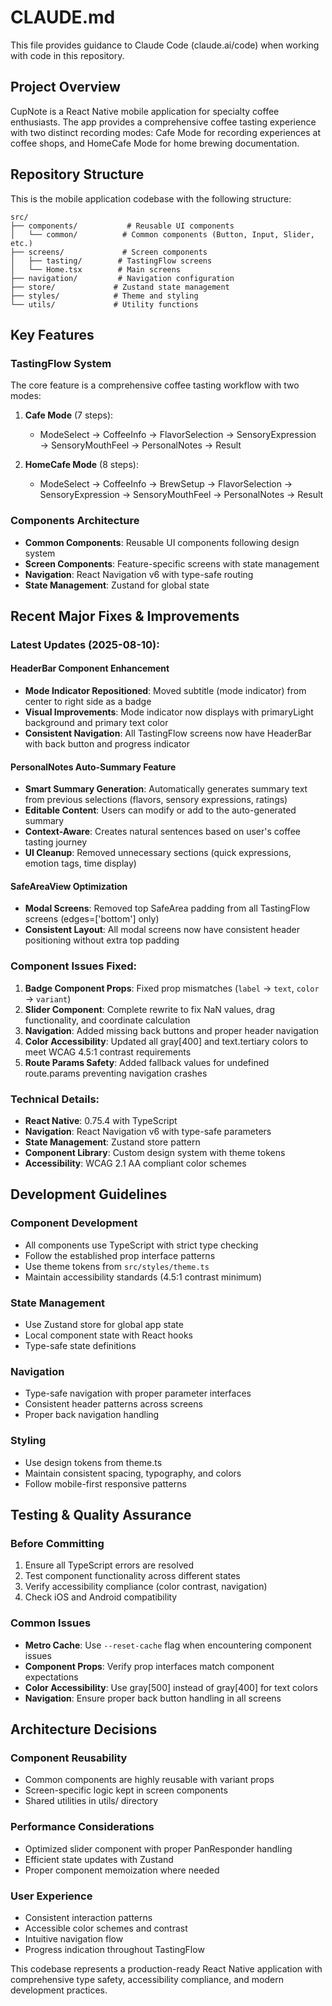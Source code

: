 # CLAUDE.md

This file provides guidance to Claude Code (claude.ai/code) when working with code in this repository.

## Project Overview

CupNote is a React Native mobile application for specialty coffee enthusiasts. The app provides a comprehensive coffee tasting experience with two distinct recording modes: Cafe Mode for recording experiences at coffee shops, and HomeCafe Mode for home brewing documentation.

## Repository Structure

This is the mobile application codebase with the following structure:

```
src/
├── components/           # Reusable UI components
│   └── common/          # Common components (Button, Input, Slider, etc.)
├── screens/             # Screen components
│   ├── tasting/        # TastingFlow screens
│   └── Home.tsx        # Main screens
├── navigation/         # Navigation configuration
├── store/             # Zustand state management
├── styles/            # Theme and styling
└── utils/             # Utility functions
```

## Key Features

### TastingFlow System
The core feature is a comprehensive coffee tasting workflow with two modes:

1. **Cafe Mode** (7 steps):
   - ModeSelect → CoffeeInfo → FlavorSelection → SensoryExpression → SensoryMouthFeel → PersonalNotes → Result

2. **HomeCafe Mode** (8 steps):
   - ModeSelect → CoffeeInfo → BrewSetup → FlavorSelection → SensoryExpression → SensoryMouthFeel → PersonalNotes → Result

### Components Architecture
- **Common Components**: Reusable UI components following design system
- **Screen Components**: Feature-specific screens with state management
- **Navigation**: React Navigation v6 with type-safe routing
- **State Management**: Zustand for global state

## Recent Major Fixes & Improvements

### Latest Updates (2025-08-10):

#### HeaderBar Component Enhancement
- **Mode Indicator Repositioned**: Moved subtitle (mode indicator) from center to right side as a badge
- **Visual Improvements**: Mode indicator now displays with primaryLight background and primary text color
- **Consistent Navigation**: All TastingFlow screens now have HeaderBar with back button and progress indicator

#### PersonalNotes Auto-Summary Feature
- **Smart Summary Generation**: Automatically generates summary text from previous selections (flavors, sensory expressions, ratings)
- **Editable Content**: Users can modify or add to the auto-generated summary
- **Context-Aware**: Creates natural sentences based on user's coffee tasting journey
- **UI Cleanup**: Removed unnecessary sections (quick expressions, emotion tags, time display)

#### SafeAreaView Optimization
- **Modal Screens**: Removed top SafeArea padding from all TastingFlow screens (edges=['bottom'] only)
- **Consistent Layout**: All modal screens now have consistent header positioning without extra top padding

### Component Issues Fixed:
1. **Badge Component Props**: Fixed prop mismatches (`label` → `text`, `color` → `variant`)
2. **Slider Component**: Complete rewrite to fix NaN values, drag functionality, and coordinate calculation
3. **Navigation**: Added missing back buttons and proper header navigation
4. **Color Accessibility**: Updated all gray[400] and text.tertiary colors to meet WCAG 4.5:1 contrast requirements
5. **Route Params Safety**: Added fallback values for undefined route.params preventing navigation crashes

### Technical Details:
- **React Native**: 0.75.4 with TypeScript
- **Navigation**: React Navigation v6 with type-safe parameters
- **State Management**: Zustand store pattern
- **Component Library**: Custom design system with theme tokens
- **Accessibility**: WCAG 2.1 AA compliant color schemes

## Development Guidelines

### Component Development
- All components use TypeScript with strict type checking
- Follow the established prop interface patterns
- Use theme tokens from `src/styles/theme.ts`
- Maintain accessibility standards (4.5:1 contrast minimum)

### State Management
- Use Zustand store for global app state
- Local component state with React hooks
- Type-safe state definitions

### Navigation
- Type-safe navigation with proper parameter interfaces
- Consistent header patterns across screens
- Proper back navigation handling

### Styling
- Use design tokens from theme.ts
- Maintain consistent spacing, typography, and colors
- Follow mobile-first responsive patterns

## Testing & Quality Assurance

### Before Committing
1. Ensure all TypeScript errors are resolved
2. Test component functionality across different states
3. Verify accessibility compliance (color contrast, navigation)
4. Check iOS and Android compatibility

### Common Issues
- **Metro Cache**: Use `--reset-cache` flag when encountering component issues
- **Component Props**: Verify prop interfaces match component expectations
- **Color Accessibility**: Use gray[500] instead of gray[400] for text colors
- **Navigation**: Ensure proper back button handling in all screens

## Architecture Decisions

### Component Reusability
- Common components are highly reusable with variant props
- Screen-specific logic kept in screen components
- Shared utilities in utils/ directory

### Performance Considerations
- Optimized slider component with proper PanResponder handling
- Efficient state updates with Zustand
- Proper component memoization where needed

### User Experience
- Consistent interaction patterns
- Accessible color schemes and contrast
- Intuitive navigation flow
- Progress indication throughout TastingFlow

This codebase represents a production-ready React Native application with comprehensive type safety, accessibility compliance, and modern development practices.